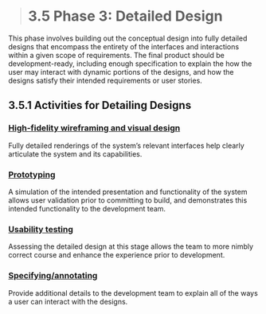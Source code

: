 > # **3.5** Phase 3: Detailed Design

This phase involves building out the conceptual design into fully detailed designs that encompass the entirety of the interfaces and interactions within a given scope of requirements. The final product should be development-ready, including enough specification to explain the how the user may interact with dynamic portions of the designs, and how the designs satisfy their intended requirements or user stories.

## 3.5.1 Activities for Detailing Designs

### [High-fidelity wireframing and visual design](3-5-1-1-visualdesign.md)

Fully detailed renderings of the system’s relevant interfaces help clearly articulate the system and its capabilities.

### [Prototyping](3-5-1-2-prototyping.md)

A simulation of the intended presentation and functionality of the system allows user validation prior to committing to build, and demonstrates this intended functionality to the development team.

### [Usability testing](3-5-1-3-usability.md)

Assessing the detailed design at this stage allows the team to more nimbly correct course and enhance the experience prior to development.

### [Specifying/annotating](3-5-1-4-annotating.md)

Provide additional details to the development team to explain all of the ways a user can interact with the designs.

